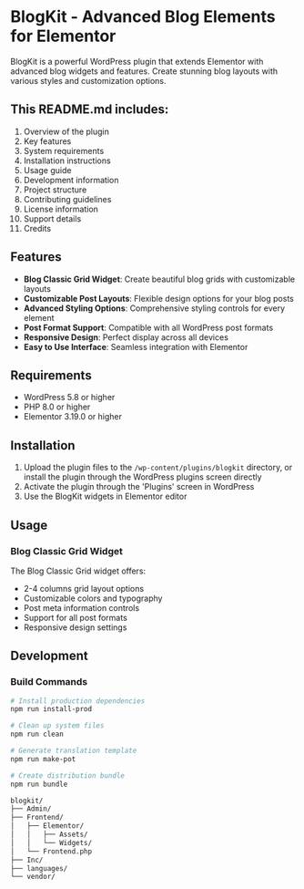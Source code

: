 # BlogKit - Advanced Blog Elements for Elementor

BlogKit is a powerful WordPress plugin that extends Elementor with advanced blog widgets and features. Create stunning blog layouts with various styles and customization options.

## This README.md includes:
1. Overview of the plugin
2. Key features
3. System requirements
4. Installation instructions
5. Usage guide
6. Development information
7. Project structure
8. Contributing guidelines
9. License information
10. Support details
11. Credits


## Features

- **Blog Classic Grid Widget**: Create beautiful blog grids with customizable layouts
- **Customizable Post Layouts**: Flexible design options for your blog posts
- **Advanced Styling Options**: Comprehensive styling controls for every element
- **Post Format Support**: Compatible with all WordPress post formats
- **Responsive Design**: Perfect display across all devices
- **Easy to Use Interface**: Seamless integration with Elementor

## Requirements

- WordPress 5.8 or higher
- PHP 8.0 or higher
- Elementor 3.19.0 or higher

## Installation

1. Upload the plugin files to the `/wp-content/plugins/blogkit` directory, or install the plugin through the WordPress plugins screen directly
2. Activate the plugin through the 'Plugins' screen in WordPress
3. Use the BlogKit widgets in Elementor editor

## Usage

### Blog Classic Grid Widget

The Blog Classic Grid widget offers:
- 2-4 columns grid layout options
- Customizable colors and typography
- Post meta information controls
- Support for all post formats
- Responsive design settings

## Development

### Build Commands

```bash
# Install production dependencies
npm run install-prod

# Clean up system files
npm run clean

# Generate translation template
npm run make-pot

# Create distribution bundle
npm run bundle

blogkit/
├── Admin/
├── Frontend/
│   ├── Elementor/
│   │   ├── Assets/
│   │   └── Widgets/
│   └── Frontend.php
├── Inc/
├── languages/
└── vendor/